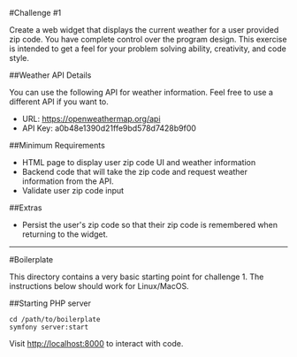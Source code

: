 #Challenge #1

Create a web widget that displays the current weather for a user provided zip code.
You have complete control over the program design. This exercise is intended to get a feel for your problem solving ability, creativity, and code style.

##Weather API Details

You can use the following API for weather information.  Feel free to use a different API if you want to.

- URL: https://openweathermap.org/api
- API Key: a0b48e1390d21ffe9bd578d7428b9f00

##Minimum Requirements

- HTML page to display user zip code UI and weather information
- Backend code that will take the zip code and request weather information from the API.
- Validate user zip code input

##Extras

- Persist the user's zip code so that their zip code is remembered when returning to the widget.

---

#Boilerplate

This directory contains a very basic starting point for challenge 1. The instructions below should work for Linux/MacOS.

##Starting PHP server
```
cd /path/to/boilerplate
symfony server:start
```

Visit [http://localhost:8000](http://localhost:8000) to interact with code.
